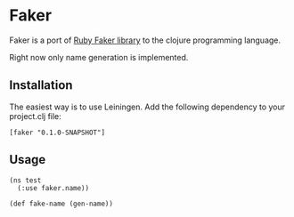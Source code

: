 # Faker

Faker is a port of [Ruby Faker library](http://faker.rubyforge.org/) to the clojure programming language.

Right now only name generation is implemented.

## Installation

The easiest way is to use Leiningen. Add the following dependency to your project.clj file:

    [faker "0.1.0-SNAPSHOT"]


## Usage

    (ns test
      (:use faker.name))

    (def fake-name (gen-name))
